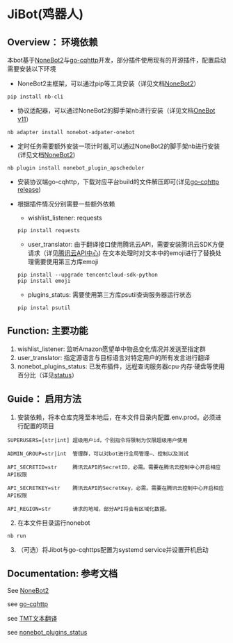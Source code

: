 # JiBot(鸡器人)

## Overview： 环境依赖
本bot基于[NoneBot2](https://github.com/nonebot/nonebot2)与[go-cqhttp](https://github.com/Mrs4s/go-cqhttp)开发，部分插件使用现有的开源插件，配置启动需要安装以下环境
   * NoneBot2主框架，可以通过pip等工具安装（详见文档[NoneBot2](https://v2.nonebot.dev/docs/start/installation)）
   ```
   pip install nb-cli
   ```
   * 协议适配器，可以通过NoneBot2的脚手架nb进行安装（详见文档[OneBot v11](https://adapter-onebot.netlify.app/docs/guide/installation)）
   ```
   nb adapter install nonebot-adpater-onebot
   ```
   * 定时任务需要额外安装一项计时器,可以通过NoneBot2的脚手架nb进行安装(详见文档[NoneBot2](https://v2.nonebot.dev/docs/advanced/scheduler))
   ```
   nb plugin install nonebot_plugin_apscheduler
   ```
   * 安装协议端go-cqhttp，下载对应平台build的文件解压即可(详见[go-cqhttp release](https://github.com/Mrs4s/go-cqhttp/releases))
   
   * 根据插件情况分别需要一些额外依赖

      * wishlist_listener: requests
      ```
      pip install requests
      ```
      * user_translator: 由于翻译接口使用腾讯云API，需要安装腾讯云SDK方便请求（详见[腾讯云API中心](https://cloud.tencent.com/document/sdk/Python))
      在文本处理时对文本中的emoji进行了替换处理需要使用第三方库emoji
      ```
      pip install --upgrade tencentcloud-sdk-python
      pip install emoji
      ```
      * plugins_status: 需要使用第三方库psutil查询服务器运行状态
      ```
      pip instal psutil
      ```

## Function: 主要功能
1. wishlist_listener: 监听Amazon愿望单中物品变化情况并发送至指定群
2. user_translator: 指定源语言与目标语言对特定用户的所有发言进行翻译
3. nonebot_plugins_status: 已发布插件，远程查询服务器cpu·内存·硬盘等使用百分比（详见[status](https://github.com/cscs181/QQ-GitHub-Bot/tree/master/src/plugins/nonebot_plugin_status)）

## Guide： 启用方法
1. 安装依赖，将本仓库克隆至本地后，在本文件目录内配置.env.prod。必须进行配置的项目
```
SUPERUSERS=[str|int] 超级用户id，个别指令将限制为仅限超级用户使用

ADMIN_GROUP=str|int  管理群，可以对bot进行全局管理—、控制以及测试

API_SECRETID=str     腾讯云API的SecretID，必需。需要在腾讯云控制中心开启相应API权限

API_SECRETKEY=str    腾讯云API的SecretKey，必需。需要在腾讯云控制中心开启相应API权限

API_REGION=str       请求的地域，部分API将会有区域化数据。
```

2. 在本文件目录运行nonebot
```
nb run
```
3. （可选）将Jibot与go-cqhttps配置为systemd service并设置开机启动

## Documentation: 参考文档
See [NoneBot2](https://v2.nonebot.dev/)

see [go-cqhttp](https://docs.go-cqhttp.org/)

see [TMT文本翻译](https://cloud.tencent.com/document/api/551/15619)

see [nonebot_plugins_status](https://github.com/cscs181/QQ-GitHub-Bot/tree/master/src/plugins/nonebot_plugin_status)